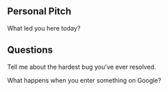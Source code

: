 ## Personal Pitch

What led you here today?

## Questions

Tell me about the hardest bug you've ever resolved.

What happens when you enter something on Google? 
